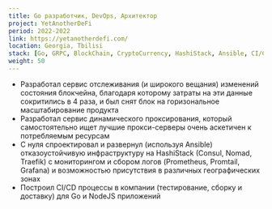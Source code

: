 ```yaml
---
title: Go разработчик, DevOps, Архитектор
project: YetAnotherDeFi
period: 2022-2022
link: https://yetanotherdefi.com/
location: Georgia, Tbilisi
stack: [Go, GRPC, BlockChain, CryptoCurrency, HashiStack, Ansible, CI/CD]
weight: 50
---
```


- Разработал сервис отслеживания (и широкого вещания) изменений состояния блокчейна, благодаря которому затраты на эти данные сокритились в 4 раза, и был снят блок на горизональное масштабирование продукта
- Разработал сервис динамического проксирования, который самостоятельно ищет лучшие прокси-серверы очень аскетичен к потребляемым ресурсам
- С нуля спроектировал и развернул (используя Ansible) отказоустойчивую инфраструктуру на HashiStack (Consul, Nomad, Traefik) с мониторингом и сбором логов (Prometheus, Promtail, Grafana) и возможностью присутствия в различных географических зонах
- Построил CI/CD процессы в компании (тестирование, сборку и доставку) для Go и NodeJS приложений
